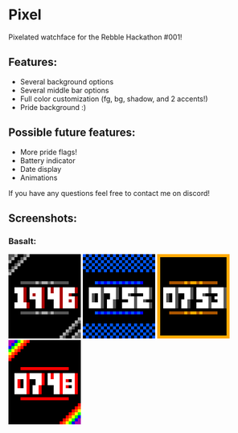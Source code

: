 # Pixel

Pixelated watchface for the Rebble Hackathon #001!

## Features:
 - Several background options
 - Several middle bar options
 - Full color customization (fg, bg, shadow, and 2 accents!)
 - Pride background :)
 
## Possible future features:
  - More pride flags!
  - Battery indicator
  - Date display
  - Animations

If you have any questions feel free to contact me on discord!

## Screenshots:

### Basalt:
![](/screenshots/basalt/pebble_screenshot_2022-11-20_19-47-01.png)
![](/screenshots/basalt/pebble_screenshot_2022-11-20_19-52-28.png)
![](/screenshots/basalt/pebble_screenshot_2022-11-20_19-53-33.png)
![](/screenshots/basalt/pebble_screenshot_2022-11-20_19-49-01.png)
